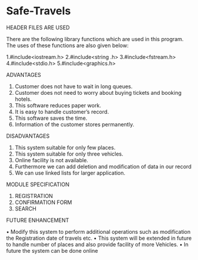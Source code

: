 # Safe-Travels
HEADER FILES ARE USED   

There are the following library functions which are used in this program. The uses of these functions are also given below:

1.#include<iostream.h>
2.#include<string .h>
3.#include<fstream.h>
4.#include<stdio.h>
5.#include<graphics.h>

ADVANTAGES

1) Customer does not have to wait in long queues.
2) Customer does not need to worry about buying tickets and booking hotels. 
3) This software reduces paper work.
4) It is easy to handle customer’s record.
5) This software saves the time.
6) Information of the customer stores permanently. 

DISADVANTAGES

1)	This system suitable for only few places.
2)	This system suitable for only three vehicles.
3)	Online facility is not available.
4)	Furthermore we can add deletion and  modification of data in our record
5)	We can use linked lists for larger application.

MODULE SPECIFICATION

1. REGISTRATION
2. CONFIRMATION FORM
3. SEARCH

FUTURE ENHANCEMENT 
  
•	Modify this system to perform additional operations such as modification the Registration date 
  of travels etc.
•	This system will be extended in future to handle number of places and also provide facility of more 
  Vehicles.
•	In future the system can be done online
